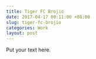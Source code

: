 ```yaml
---
title: Tiger FC Brojio
date: 2017-04-17 00:11:00 +08:00
slug: tiger-fc-brojio
categories: Work
layout: post
---
```


<p>Put your text here.</p>

<div class="whitespace"></div>